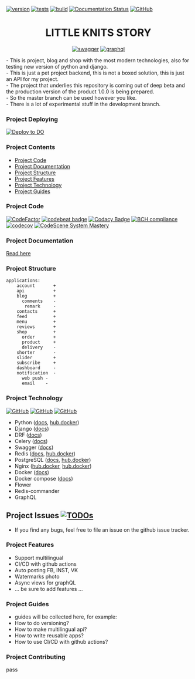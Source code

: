 [![version](https://img.shields.io/badge/version-0.3.14b-green.svg)]()
[![tests](https://github.com/63phc/lks/workflows/tests/badge.svg)](https://github.com/63phc/lks/actions?query=workflow%3Atests)
[![build](https://github.com/63phc/lks/workflows/build/badge.svg)](https://github.com/63phc/lks/actions?query=workflow%3Abuild)
[![Documentation Status](https://readthedocs.org/projects/lks/badge/?version=develop)](https://lks.readthedocs.io/en/develop/?badge=develop)
[![GitHub](https://img.shields.io/github/license/mashape/apistatus.svg)](https://github.com/63phc/lks/LICENCE)
<div align="center">
    <h1>LITTLE KNITS STORY</h1>  
    
[![swagger](https://validator.swagger.io/validator?url=http://dev.backend.littleknitsstory.com/)](http://dev.backend.littleknitsstory.com/) 
[![graphql](https://badgen.net/badge/icon/graphql.beta?icon=graphql&label)](http://dev.backend.littleknitsstory.com/api/v2/)
</div>
  - This is project, blog and shop with the most modern technologies, also for testing new version of python and django. <br>
  - This is just a pet project backend, this is not a boxed solution, this is just an API for my project. <br>
  - The project that underlies this repository is coming out of deep beta and the production version of the product 1.0.0 is being prepared. <br>
  - So the master branch can be used however you like. <br>
  - There is a lot of experimental stuff in the development branch.

### Project Deploying 
[![Deploy to DO](https://www.deploytodo.com/do-btn-blue.svg)](https://cloud.digitalocean.com/apps/new?repo=https://github.com/63phc/lks)

### Project Contents

- [Project Code](#project-code)
- [Project Documentation](#project-documentation)
- [Project Structure](#project-structure)
- [Project Features](#project-features)
- [Project Technology](#project-technology)
- [Project Guides](#project-guides)

### Project Code

[![CodeFactor](https://www.codefactor.io/repository/github/63phc/lks/badge?s=20b5db5dea700723ad3e05f5a2e0e6bb500fda65)](https://www.codefactor.io/repository/github/63phc/lks)
[![codebeat badge](https://codebeat.co/badges/8b6af8ba-2ad4-45bf-a07e-210829951461)](https://codebeat.co/projects/github-com-63phc-lks-develop)
[![Codacy Badge](https://api.codacy.com/project/badge/Grade/79d402edf48b4b8886a47f22cc7e9212)](https://app.codacy.com/manual/pavel.burns/lks)
[![BCH compliance](https://bettercodehub.com/edge/badge/63phc/lks?branch=develop)](https://bettercodehub.com/)
[![codecov](https://codecov.io/gh/63phc/lks/branch/develop/graph/badge.svg)](https://codecov.io/gh/63phc/lks)
[![CodeScene System Mastery](https://codescene.io/projects/9132/status-badges/system-mastery)](https://codescene.io/projects/9132)

### Project Documentation
[Read here](https://63phc.github.io/lks/)

### Project Structure
    applications:
        account       + 
        api           + 
        blog          +
          comments    -
           remark     -
        contacts      + 
        feed          +
        menu          + 
        reviews       + 
        shop          +
          order       +
          product     +
          delivery    -
        shorter       -
        slider        + 
        subscribe     + 
        dashboard     - 
        notification  - 
          web push - 
          email    -

### Project Technology
[![GitHub](https://badgen.net/badge/python/3.9/blue)](https://github.com/63phc/lks/blob/develop/.docker/Dockerfile#L1)
[![GitHub](https://badgen.net/badge/django/3.1/blue)](https://github.com/63phc/lks/blob/develop/src/requirements/base.txt#L3)
[![GitHub](https://img.shields.io/badge/code%20style-black-ffffff.svg)](https://github.com/psf/black)

* Python ([docs](https://www.python.org/doc/), [hub.docker](https://hub.docker.com/_/python))
* Django ([docs](https://docs.djangoproject.com/en/3.1/))
* DRF ([docs](https://www.django-rest-framework.org))
* Celery ([docs](http://www.celeryproject.org/))
* Swagger ([docs](htps://swagger.io/docs/specification/about/))
* Redis ([docs](https://redis.io/documentation), [hub.docker](https://hub.docker.com/_/redis/))
* PostgreSQL ([docs](https://www.postgresql.org/docs/), [hub.docker](https://hub.docker.com/_/postgres/))
* Nginx ([hub.docker](https://docs.nginx.com/), [hub.docker](https://hub.docker.com/_/nginx/))
* Docker ([docs](https://docs.docker.com/))
* Docker compose ([docs](https://docs.docker.com/compose/reference/overview/))
* Flower
* Redis-commander
* GraphQL


## Project Issues [![TODOs](https://badgen.net/https/api.tickgit.com/badgen/github.com/63phc/lks)](https://www.tickgit.com/browse?repo=github.com/63phc/lks)
 - If you find any bugs, feel free to file an issue on the github issue tracker.

### Project Features
 - Support multilingual
 - CI/CD with github actions
 - Auto posting FB, INST, VK
 - Watermarks photo
 - Async views for graphQL
 - ... be sure to add features ...
 
### Project Guides
- guides will be collected here, for example:
 - How to do versioning?
 - How to make multilingual api?
 - How to write reusable apps?
 - How to use CI/CD with github actions?
 
### Project Contributing
pass
